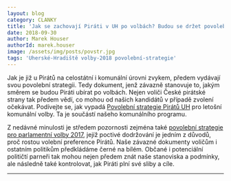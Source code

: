 ```yaml
---
layout: blog
category: CLANKY
title: 'Jak se zachovají Piráti v UH po volbách? Budou se držet povolební strategie'
date: 2018-09-30
author: Marek Houser
authorId: marek.houser
image: /assets/img/posts/povstr.jpg
tags: 'Uherské-Hradiště volby-2018 povolební-strategie'
---
```

Jak je již u Pirátů na celostátní i komunální úrovni zvykem, předem vydávají svou povolební strategii. Tedy dokument, jenž závazně stanovuje to, jakým směrem se budou Piráti ubírat po volbách. Nejen voliči České pirátské strany tak předem vědí, co mohou od našich kandidátů v případě zvolení očekávat. Podívejte se, jak vypadá <a href="https://docs.google.com/document/d/16WVxqEkfuTDveQs3RuLnEsL6IS3sTWj9v7EJDZvRU0E/" target="_blank">Povolební strategie Pirátů UH</a>  pro letošní komunální volby. Ta je součástí našeho komunálního programu.

Z nedávné minulosti je středem pozornosti zejména také <a href="https://www.pirati.cz/program/psp2017/povolebni-strategie/" target="_blank">povolební strategie pro parlamentní volby 2017</a>, jejíž poctivé dodržování je jedním z důvodů, proč rostou volební preference Pirátů. Naše závazné dokumenty voličům i ostatním politikům předkládáme černé na bílém. Občané i potenciální političtí parneři tak mohou nejen předem znát naše stanoviska a podmínky, ale následně také kontrolovat, jak Piráti plní své sliby a cíle.

- - -
